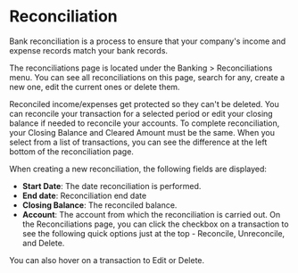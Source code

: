 Reconciliation
=========

Bank reconciliation is a process to ensure that your company's income and expense records match your bank records.

The reconciliations page is located under the Banking > Reconciliations menu. You can see all reconciliations on this page, search for any, create a new one, edit the current ones or delete them.

Reconciled income/expenses get protected so they can't be deleted. You can reconcile your transaction for a selected period or edit your closing balance if needed to reconcile your accounts. 
To complete reconciliation, your Closing Balance and Cleared Amount must be the same. 
When you select from a list of transactions, you can see the difference at the left bottom of the reconciliation page.

When creating a new reconciliation, the following fields are displayed:
- **Start Date**: The date reconciliation is performed.
- **End date**: Reconciliation end date
- **Closing Balance**: The reconciled balance.
- **Account**: The account from which the reconciliation is carried out.
On the Reconciliations page, you can click the checkbox on a transaction to see the following quick options just at the top - Reconcile, Unreconcile, and Delete.

You can also hover on a transaction to Edit or Delete.
